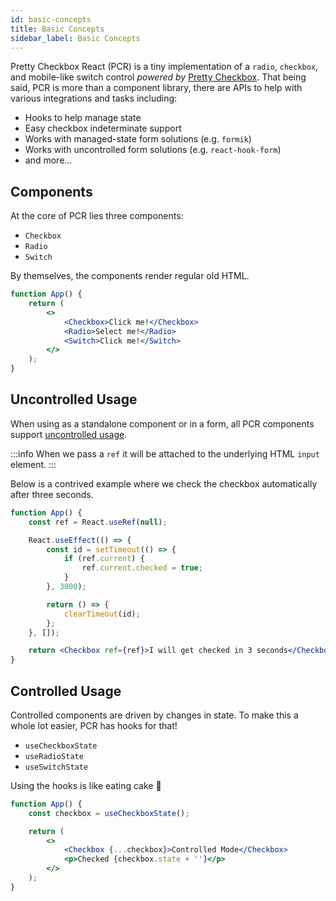 ```yaml
---
id: basic-concepts
title: Basic Concepts
sidebar_label: Basic Concepts
---
```


Pretty Checkbox React (PCR) is a tiny implementation of a `radio`, `checkbox`, and mobile-like switch control _powered by_ [Pretty Checkbox](https://lokesh-coder.github.io/pretty-checkbox/). That being said, PCR is more than a component library, there are APIs to help with various integrations and tasks including:

-   Hooks to help manage state
-   Easy checkbox indeterminate support
-   Works with managed-state form solutions (e.g. `formik`)
-   Works with uncontrolled form solutions (e.g. `react-hook-form`)
-   and more...

## Components

At the core of PCR lies three components:

-   `Checkbox`
-   `Radio`
-   `Switch`

By themselves, the components render regular old HTML.

```jsx live
function App() {
    return (
        <>
            <Checkbox>Click me!</Checkbox>
            <Radio>Select me!</Radio>
            <Switch>Click me!</Switch>
        </>
    );
}
```

## Uncontrolled Usage

When using as a standalone component or in a form, all PCR components support [uncontrolled usage](https://reactjs.org/docs/uncontrolled-components.html).

:::info
When we pass a `ref` it will be attached to the underlying HTML `input` element.
:::

Below is a contrived example where we check the checkbox automatically after three seconds.

```jsx live
function App() {
    const ref = React.useRef(null);

    React.useEffect(() => {
        const id = setTimeout(() => {
            if (ref.current) {
                ref.current.checked = true;
            }
        }, 3000);

        return () => {
            clearTimeout(id);
        };
    }, []);

    return <Checkbox ref={ref}>I will get checked in 3 seconds</Checkbox>;
}
```

## Controlled Usage

Controlled components are driven by changes in state. To make this a whole lot easier, PCR has hooks for that!

-   `useCheckboxState`
-   `useRadioState`
-   `useSwitchState`

Using the hooks is like eating cake :cake:

```jsx live
function App() {
    const checkbox = useCheckboxState();

    return (
        <>
            <Checkbox {...checkbox}>Controlled Mode</Checkbox>
            <p>Checked {checkbox.state + ''}</p>
        </>
    );
}
```
